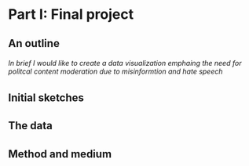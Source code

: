 
# Part I: Final project

## An outline

###### In brief I would like to create a data visualization emphaing the need for politcal content moderation due to misinformtion and hate speech


## Initial sketches

######

## The data

######

## Method and medium

######


